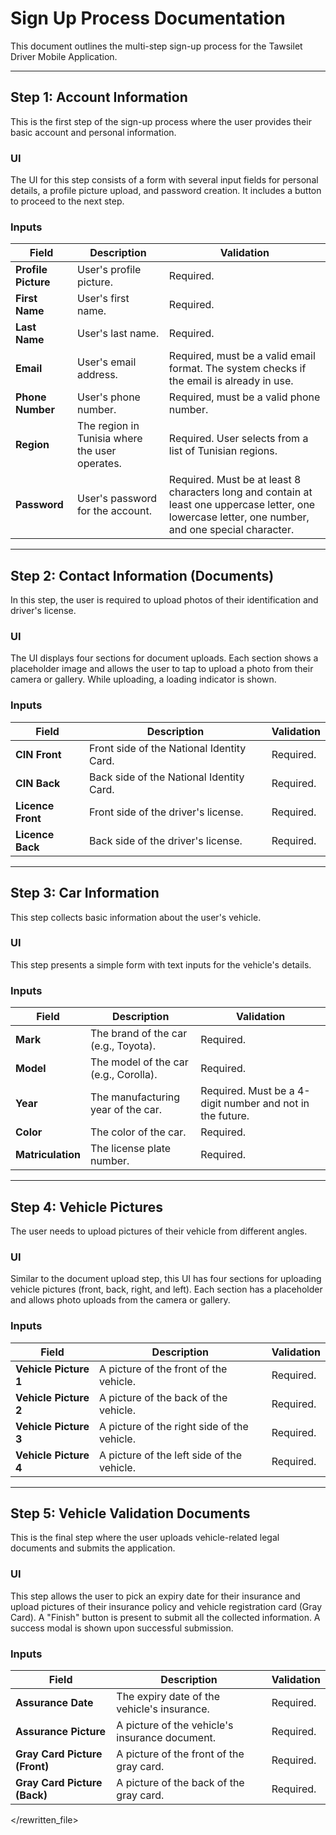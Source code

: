 # Sign Up Process Documentation

This document outlines the multi-step sign-up process for the Tawsilet Driver Mobile Application.

---

## Step 1: Account Information

This is the first step of the sign-up process where the user provides their basic account and personal information.

### UI

The UI for this step consists of a form with several input fields for personal details, a profile picture upload, and password creation. It includes a button to proceed to the next step.

### Inputs

| Field             | Description                                       | Validation                                                                                                                                                                                                |
| ----------------- | ------------------------------------------------- | --------------------------------------------------------------------------------------------------------------------------------------------------------------------------------------------------------- |
| **Profile Picture** | User's profile picture.                           | Required.                                                                                                                                                                                                 |
| **First Name**    | User's first name.                                | Required.                                                                                                                                                                                                 |
| **Last Name**     | User's last name.                                 | Required.                                                                                                                                                                                                 |
| **Email**         | User's email address.                             | Required, must be a valid email format. The system checks if the email is already in use.                                                                                                                 |
| **Phone Number**  | User's phone number.                              | Required, must be a valid phone number.                                                                                                                                                                   |
| **Region**        | The region in Tunisia where the user operates.    | Required. User selects from a list of Tunisian regions.                                                                                                                                                   |
| **Password**      | User's password for the account.                  | Required. Must be at least 8 characters long and contain at least one uppercase letter, one lowercase letter, one number, and one special character.                                                         |

---

## Step 2: Contact Information (Documents)

In this step, the user is required to upload photos of their identification and driver's license.

### UI

The UI displays four sections for document uploads. Each section shows a placeholder image and allows the user to tap to upload a photo from their camera or gallery. While uploading, a loading indicator is shown.

### Inputs

| Field               | Description                               | Validation |
| ------------------- | ----------------------------------------- | ---------- |
| **CIN Front**       | Front side of the National Identity Card. | Required.  |
| **CIN Back**        | Back side of the National Identity Card.  | Required.  |
| **Licence Front**   | Front side of the driver's license.       | Required.  |
| **Licence Back**    | Back side of the driver's license.        | Required.  |

---

## Step 3: Car Information

This step collects basic information about the user's vehicle.

### UI

This step presents a simple form with text inputs for the vehicle's details.

### Inputs

| Field           | Description                     | Validation                                                                  |
| --------------- | ------------------------------- | --------------------------------------------------------------------------- |
| **Mark**        | The brand of the car (e.g., Toyota). | Required.                                                                 |
| **Model**       | The model of the car (e.g., Corolla). | Required.                                                                 |
| **Year**        | The manufacturing year of the car. | Required. Must be a 4-digit number and not in the future.                   |
| **Color**       | The color of the car.           | Required.                                                                 |
| **Matriculation** | The license plate number.       | Required.                                                                 |

---

## Step 4: Vehicle Pictures

The user needs to upload pictures of their vehicle from different angles.

### UI

Similar to the document upload step, this UI has four sections for uploading vehicle pictures (front, back, right, and left). Each section has a placeholder and allows photo uploads from the camera or gallery.

### Inputs

| Field                 | Description                         | Validation |
| --------------------- | ----------------------------------- | ---------- |
| **Vehicle Picture 1** | A picture of the front of the vehicle. | Required.  |
| **Vehicle Picture 2** | A picture of the back of the vehicle.  | Required.  |
| **Vehicle Picture 3** | A picture of the right side of the vehicle. | Required.  |
| **Vehicle Picture 4** | A picture of the left side of the vehicle. | Required.  |

---

## Step 5: Vehicle Validation Documents

This is the final step where the user uploads vehicle-related legal documents and submits the application.

### UI

This step allows the user to pick an expiry date for their insurance and upload pictures of their insurance policy and vehicle registration card (Gray Card). A "Finish" button is present to submit all the collected information. A success modal is shown upon successful submission.

### Inputs

| Field                 | Description                                      | Validation |
| --------------------- | ------------------------------------------------ | ---------- |
| **Assurance Date**    | The expiry date of the vehicle's insurance.      | Required.  |
| **Assurance Picture** | A picture of the vehicle's insurance document.   | Required.  |
| **Gray Card Picture (Front)** | A picture of the front of the gray card.         | Required.  |
| **Gray Card Picture (Back)**  | A picture of the back of the gray card.          | Required.  |

</rewritten_file> 